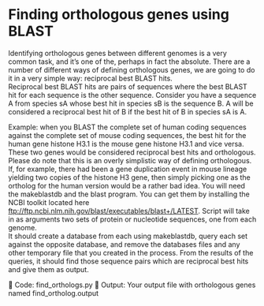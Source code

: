 # Finding orthologous genes using BLAST

Identifying orthologous genes between different genomes is a very common task, and it’s one of the, perhaps in fact the absolute. There are a number of different ways of defining 
orthologous genes, we are going to do it in a very simple way: reciprocal best BLAST hits.    
Reciprocal  best  BLAST  hits  are  pairs  of  sequences  where  the  best  BLAST  hit  for  each sequence is the other sequence.
Consider you have a sequence A from species sA whose best hit in species sB is the sequence B.  A will be considered a reciprocal best hit of B if the best hit of B in species sA is A.

Example: when you BLAST the complete set of human coding sequences against the complete set of mouse coding sequences, the best hit for the human gene histone H3.1 is the mouse gene histone  H3.1  and  vice  versa.    These  two  genes  would  be  considered  reciprocal  best  hits  and orthologous.   Please do note that this is an overly simplistic way of defining orthologous.  If, for example, there had been a gene duplication event in mouse lineage yielding two copies of the histone H3 gene, then simply picking one as the ortholog for the human version would be a rather bad idea.
You will need the makeblastdb and the blast program.  You can get them by installing the NCBI toolkit located here ftp://ftp.ncbi.nlm.nih.gov/blast/executables/blast+/LATEST. Script will take in as arguments two sets of protein or nucleotide sequences, one from each genome.  
It should create a database from each using makeblastdb, query each set against the opposite database, and remove the databases files and any other temporary file that you created in the process.  From the results of the queries, it should find those sequence pairs which are reciprocal best hits and give them as output.

 Code: find_orthologs.py
 Output: Your output file with orthologous genes named find_ortholog.output
